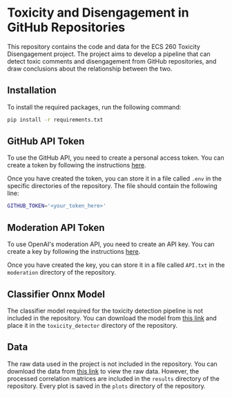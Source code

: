 # Toxicity and Disengagement in GitHub Repositories

This repository contains the code and data for the ECS 260 Toxicity Disengagement project. The project aims to develop a pipeline that can detect toxic comments and disengagement from GitHub repositories, and draw conclusions about the relationship between the two.

## Installation

To install the required packages, run the following command:

```bash
pip install -r requirements.txt
```

## GitHub API Token

To use the GitHub API, you need to create a personal access token. You can create a token by following the instructions [here](https://docs.github.com/en/github/authenticating-to-github/creating-a-personal-access-token).

Once you have created the token, you can store it in a file called `.env` in the specific directories of the repository. The file should contain the following line:

```bash
GITHUB_TOKEN='<your_token_here>'
```

## Moderation API Token

To use OpenAI's moderation API, you need to create an API key. You can create a key by following the instructions [here](https://platform.openai.com/docs/api-reference/authentication).

Once you have created the key, you can store it in a file called `API.txt` in the `moderation` directory of the repository.

## Classifier Onnx Model

The classifier model required for the toxicity detection pipeline is not included in the repository. You can download the model from [this link](https://drive.google.com/file/d/1J6T5Faa9_EhQDFWZ2ulVuRonHt9xOJjC/view?usp=drive_link) and place it in the `toxicity_detector` directory of the repository.

## Data

The raw data used in the project is not included in the repository. You can download the data from [this link](https://drive.google.com/file/d/1NgA3A4MYbm1gZ4Vi0SQ_EBoCTKAw5qpr/view?usp=drive_link) to view the raw data.
However, the processed correlation matrices are included in the `results` directory of the repository.
Every plot is saved in the `plots` directory of the repository.
